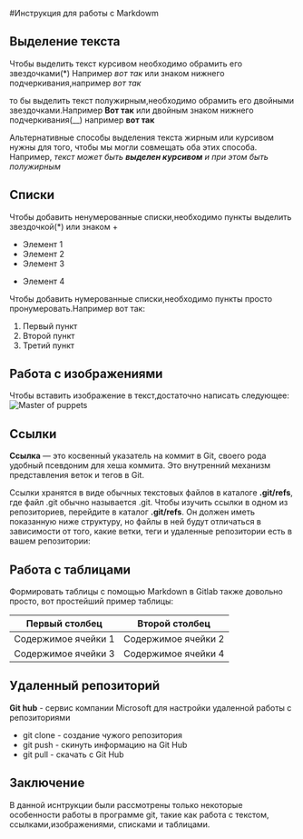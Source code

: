 #Инструкция для работы с Markdowm

## Выделение текста

Чтобы выделить текст курсивом необходимо обрамить его звездочками(*) Например
*вот так* или знаком нижнего подчеркивания,например _вот так_

то бы выделить текст полужирным,необходимо обрамить его двойными звездочками.Например **Вот так** или двойным знаком нижнего подчеркивания(__) например __вот так__

Альтернативные способы выделения текста жирным или курсивом нужны для того, чтобы мы могли совмещать оба этих способа. Например, _текст может быть **выделен курсивом** и при этом быть полужирным_
## Списки

Чтобы добавить ненумерованные списки,необходимо пункты выделить звездочкой(*) или знаком +
* Элемент 1
* Элемент 2
* Элемент 3
+ Элемент 4

Чтобы добавить нумерованные списки,необходимо пункты просто пронумеровать.Например вот так:
1. Первый пункт
2. Второй пункт
3. Третий пункт


## Работа с изображениями

Чтобы вставить изображение в текст,достаточно написать следующее:
![Master of puppets](Front.jpg)

## Ссылки
**Ссылка** — это косвенный указатель на коммит в Git, своего рода удобный псевдоним для хеша коммита. Это внутренний механизм представления веток и тегов в Git.

Ссылки хранятся в виде обычных текстовых файлов в каталоге **.git/refs**, где файл .git обычно называется .git. Чтобы изучить ссылки в одном из репозиториев, перейдите в каталог **.git/refs**. Он должен иметь показанную ниже структуру, но файлы в ней будут отличаться в зависимости от того, какие ветки, теги и удаленные репозитории есть в вашем репозитории:

## Работа с таблицами
Формировать таблицы с помощью Markdown в Gitlab также довольно просто, вот простейший пример таблицы:

 Первый столбец | Второй столбец 
----------------|------------------
 Содержимое ячейки 1 | Содержимое ячейки 2 
 Содержимое ячейки 3 | Содержимое ячейки 4 

 ## Удаленный репозиторий

 **Git hub** - сервис компании Microsoft для настройки удаленной работы с репозиториями
 * git clone - создание чужого репозитория
 * git push - скинуть информацию на Git Hub
 * git pull - скачать с Git Hub

## Заключение
В данной иснтрукции были рассмотрены только некоторые особенности работы в программе git, такие как работа с текстом, ссылками,изображениями, списками и таблицами.